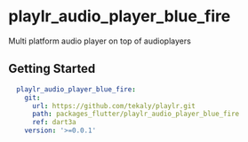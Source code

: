 # playlr_audio_player_blue_fire

Multi platform audio player on top of audioplayers

## Getting Started

```yaml
  playlr_audio_player_blue_fire:
    git:
      url: https://github.com/tekaly/playlr.git
      path: packages_flutter/playlr_audio_player_blue_fire
      ref: dart3a
    version: '>=0.0.1'
```